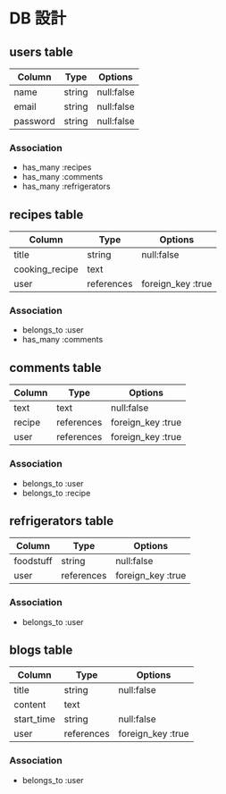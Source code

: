 # DB 設計

## users table

| Column                | Type    | Options                 |
| --------------------- | ------- | ----------------------- |
| name                  | string  | null:false              |
| email                 | string  | null:false              |
| password              | string  | null:false              |

### Association

- has_many :recipes
- has_many :comments
- has_many :refrigerators

## recipes table

| Column         | Type          | Options                       |
| -------------- | ------------- | ----------------------------- |
| title          | string        | null:false                    |
| cooking_recipe | text          |                               |
| user           | references    | foreign_key :true             |

### Association

- belongs_to :user
- has_many :comments

## comments table

| Column             | Type       | Options                      |
| ------------------ | ---------- | ---------------------------- |
| text               | text       | null:false                   |
| recipe             | references | foreign_key :true            |
| user               | references | foreign_key :true            |

### Association

- belongs_to :user
- belongs_to :recipe

## refrigerators table

| Column         | Type       | Options                      |
| -------------- | ---------- | ---------------------------- |
| foodstuff      | string     | null:false                   |
| user           | references | foreign_key :true            |

### Association

- belongs_to :user

## blogs table

| Column         | Type       | Options                      |
| -------------- | ---------- | ---------------------------- |
| title          | string     | null:false                   |
| content        | text       |                              |
| start_time     | string     | null:false                   |
| user           | references | foreign_key :true            |

### Association

- belongs_to :user

